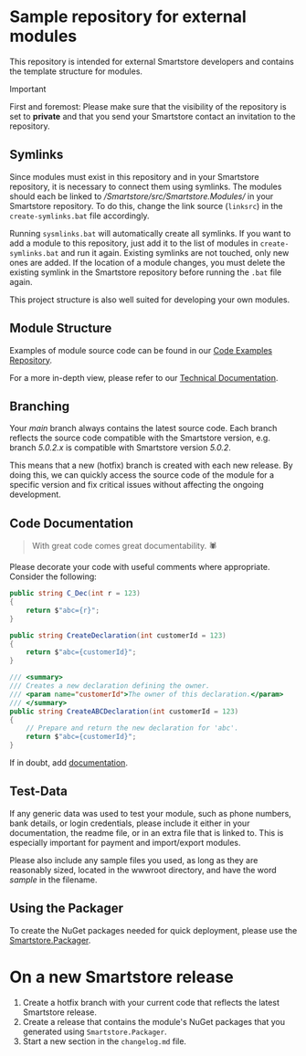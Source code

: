 # Sample repository for external modules

This repository is intended for external Smartstore developers and contains the template structure for modules.

> [!IMPORTANT]
> First and foremost: Please make sure that the visibility of the repository is set to **private** and that you send your Smartstore contact an invitation to the repository.

## Symlinks

Since modules must exist in this repository and in your Smartstore repository, it is necessary to connect them using symlinks.
The modules should each be linked to _/Smartstore/src/Smartstore.Modules/_ in your Smartstore repository.
To do this, change the link source (`linksrc`) in the `create-symlinks.bat` file accordingly.

Running `sysmlinks.bat` will automatically create all symlinks. If you want to add a module to this repository, just add it to the list of modules in `create-symlinks.bat` and run it again. Existing symlinks are not touched, only new ones are added. If the location of a module changes, you must delete the existing symlink in the Smartstore repository before running the `.bat` file again.

This project structure is also well suited for developing your own modules.

## Module Structure

Examples of module source code can be found in our [Code Examples Repository](https://github.com/smartstore/dev-docs-code-examples).

For a more in-depth view, please refer to our [Technical Documentation](https://smartstore.gitbook.io/developer-guide/compose/modules/getting-started-with-modules).

## Branching

Your _main_ branch always contains the latest source code.
Each branch reflects the source code compatible with the Smartstore version, e.g. branch _5.0.2.x_ is compatible with Smartstore version _5.0.2_.

This means that a new (hotfix) branch is created with each new release.
By doing this, we can quickly access the source code of the module for a specific version and fix critical issues without affecting the ongoing development.

## Code Documentation

> With great code comes great documentability. :spider:

Please decorate your code with useful comments where appropriate. Consider the following:

```c#
public string C_Dec(int r = 123)
{
    return $"abc={r}";
}
```

```c#
public string CreateDeclaration(int customerId = 123)
{
    return $"abc={customerId}";
}
```

```c#
/// <summary>
/// Creates a new declaration defining the owner.
/// <param name="customerId">The owner of this declaration.</param>
/// </summary>
public string CreateABCDeclaration(int customerId = 123)
{
    // Prepare and return the new declaration for 'abc'.
    return $"abc={customerId}";
}
```

If in doubt, add [documentation](https://learn.microsoft.com/en-us/dotnet/csharp/language-reference/language-specification/documentation-comments).

## Test-Data

If any generic data was used to test your module, such as phone numbers, bank details, or login credentials, please include it either in your documentation, the readme file, or in an extra file that is linked to.
This is especially important for payment and import/export modules.

Please also include any sample files you used, as long as they are reasonably sized, located in the wwwroot directory, and have the word *sample* in the filename.

## Using the Packager

To create the NuGet packages needed for quick deployment, please use the [Smartstore.Packager](https://smartstore.gitbook.io/developer-guide/compose/modules/deploying-modules#packager).

# On a new Smartstore release

1. Create a hotfix branch with your current code that reflects the latest Smartstore release.
2. Create a release that contains the module's NuGet packages that you generated using `Smartstore.Packager`.
3. Start a new section in the `changelog.md` file.
